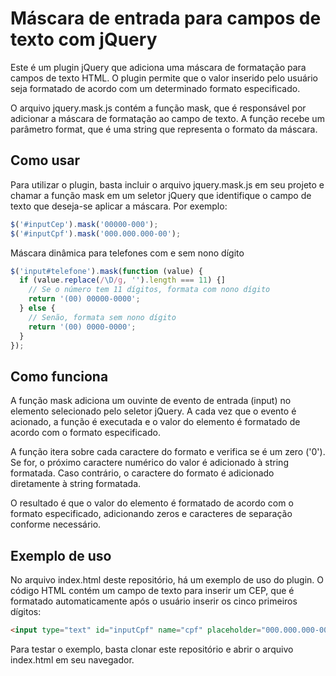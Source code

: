 # Máscara de entrada para campos de texto com jQuery
Este é um plugin jQuery que adiciona uma máscara de formatação para campos de texto HTML. O plugin permite que o valor inserido pelo usuário seja formatado de acordo com um determinado formato especificado.

O arquivo jquery.mask.js contém a função mask, que é responsável por adicionar a máscara de formatação ao campo de texto. A função recebe um parâmetro format, que é uma string que representa o formato da máscara.

## Como usar
Para utilizar o plugin, basta incluir o arquivo jquery.mask.js em seu projeto e chamar a função mask em um seletor jQuery que identifique o campo de texto que deseja-se aplicar a máscara. Por exemplo:

```javascript
$('#inputCep').mask('00000-000');
$('#inputCpf').mask('000.000.000-00');
```

Máscara dinâmica para telefones com e sem nono dígito

```javascript
$('input#telefone').mask(function (value) {
  if (value.replace(/\D/g, '').length === 11) {]
    // Se o número tem 11 dígitos, formata com nono dígito
    return '(00) 00000-0000';
  } else {
    // Senão, formata sem nono dígito
    return '(00) 0000-0000';
  }
});
```

## Como funciona
A função mask adiciona um ouvinte de evento de entrada (input) no elemento selecionado pelo seletor jQuery. A cada vez que o evento é acionado, a função é executada e o valor do elemento é formatado de acordo com o formato especificado.

A função itera sobre cada caractere do formato e verifica se é um zero ('0'). Se for, o próximo caractere numérico do valor é adicionado à string formatada. Caso contrário, o caractere do formato é adicionado diretamente à string formatada.

O resultado é que o valor do elemento é formatado de acordo com o formato especificado, adicionando zeros e caracteres de separação conforme necessário.

## Exemplo de uso
No arquivo index.html deste repositório, há um exemplo de uso do plugin. O código HTML contém um campo de texto para inserir um CEP, que é formatado automaticamente após o usuário inserir os cinco primeiros dígitos:

```html
<input type="text" id="inputCpf" name="cpf" placeholder="000.000.000-00">
```

Para testar o exemplo, basta clonar este repositório e abrir o arquivo index.html em seu navegador.
